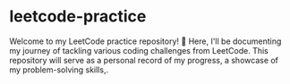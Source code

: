 # leetcode-practice
Welcome to my LeetCode practice repository! 🚀 Here, I'll be documenting my journey of tackling various coding challenges from LeetCode. This repository will serve as a personal record of my progress, a showcase of my problem-solving skills,.
